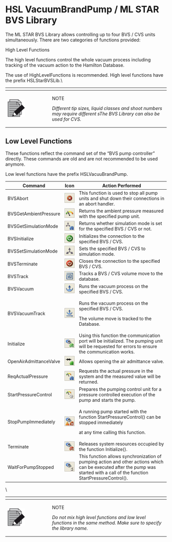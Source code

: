 # HSL VacuumBrandPump / ML STAR BVS Library

The ML STAR BVS Library allows controlling up to four BVS / CVS units simultaneously. There are two categories of functions provided:

High Level Functions

The high level functions control the whole vacuum process including tracking of the vacuum action to the Hamilton Database.

The use of HighLevelFunctions is recommended. High level functions have the prefix HSLStarBVSLib.\


<table data-header-hidden><thead><tr><th width="125"></th><th></th></tr></thead><tbody><tr><td><img src="../.gitbook/assets/image (10) (1) (1) (1) (1) (1) (1) (1) (1) (1) (1).png" alt="" data-size="original"></td><td><p>NOTE</p><p><em>Different tip sizes, liquid classes and shoot numbers may require different sThe BVS Library can also be used for CVS.</em></p></td></tr></tbody></table>



## Low Level Functions

These functions reflect the command set of the “BVS pump controller” directly. These commands are old and are not recommended to be used anymore.

Low level functions have the prefix HSLVacuuBrandPump.

| Command                | Icon                                                                       | Action Performed                                                                                                                                                              |
| ---------------------- | -------------------------------------------------------------------------- | ----------------------------------------------------------------------------------------------------------------------------------------------------------------------------- |
| BVSAbort               | <img src="../.gitbook/assets/image (673).png" alt="" data-size="original"> | This function is used to stop all pump units and shut down their connections in an abort handler.                                                                             |
| BVSGetAmbientPressure  | <img src="../.gitbook/assets/image (674).png" alt="" data-size="original"> | Returns the ambient pressure measured with the specified pump unit.                                                                                                           |
| BVSGetSimulationMode   | <img src="../.gitbook/assets/image (675).png" alt="" data-size="original"> | Returns whether simulation mode is set for the specified BVS / CVS or not.                                                                                                    |
| BVSInitialize          | <img src="../.gitbook/assets/image (677).png" alt="" data-size="original"> | Initializes the connection to the specified BVS / CVS.                                                                                                                        |
| BVSSetSimulationMode   | <img src="../.gitbook/assets/image (678).png" alt="" data-size="original"> | Sets the specified BVS / CVS to simulation mode.                                                                                                                              |
| BVSTerminate           | <img src="../.gitbook/assets/image (679).png" alt="" data-size="original"> | Closes the connection to the specified BVS / CVS.                                                                                                                             |
| BVSTrack               | <img src="../.gitbook/assets/image (680).png" alt="" data-size="original"> | Tracks a BVS / CVS volume move to the database.                                                                                                                               |
| BVSVacuum              | <img src="../.gitbook/assets/image (681).png" alt="" data-size="original"> | Runs the vacuum process on the specified BVS / CVS.                                                                                                                           |
| BVSVacuumTrack         | <img src="../.gitbook/assets/image (682).png" alt="" data-size="original"> | <p>Runs the vacuum process on the specified BVS / CVS.</p><p>The volume move is tracked to the Database.</p>                                                                  |
| Initialize             | <img src="../.gitbook/assets/image (683).png" alt="" data-size="original"> | Using this function the communication port will be initialized. The pumping unit will be requested for errors to ensure the communication works.                              |
| OpenAirAdmittanceValve | <img src="../.gitbook/assets/image (684).png" alt="" data-size="original"> | Allows opening the air admittance valve.                                                                                                                                      |
| ReqActualPressure      | <img src="../.gitbook/assets/image (685).png" alt="" data-size="original"> | Requests the actual pressure in the system and the measured value will be returned.                                                                                           |
| StartPressureControl   | <img src="../.gitbook/assets/image (686).png" alt="" data-size="original"> | Prepares the pumping control unit for a pressure controlled execution of the pump and starts the pump.                                                                        |
| StopPumpImmediately    | <img src="../.gitbook/assets/image (687).png" alt="" data-size="original"> | <p>A running pump started with the function StartPressureControl() can be stopped immediately</p><p>at any time calling this function.</p>                                    |
| Terminate              | <img src="../.gitbook/assets/image (688).png" alt="" data-size="original"> | Releases system resources occupied by the function Initialize().                                                                                                              |
| WaitForPumpStopped     | <img src="../.gitbook/assets/image (689).png" alt="" data-size="original"> | This function allows synchronization of pumping action and other actions which can be executed after the pump was started with a call of the function StartPressureControl(). |

\


<table data-header-hidden><thead><tr><th width="125"></th><th></th></tr></thead><tbody><tr><td><img src="../.gitbook/assets/image (10) (1) (1) (1) (1) (1) (1) (1) (1) (1) (1).png" alt="" data-size="original"></td><td><p>NOTE</p><p><em>Do not mix high level functions and low level functions in the same method. Make sure to specify the library name.</em></p></td></tr></tbody></table>

